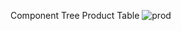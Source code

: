 Component Tree Product Table
![prod](https://user-images.githubusercontent.com/103326809/216012687-58412f86-97d0-46aa-bcd9-7045f49a5d50.jpg)
